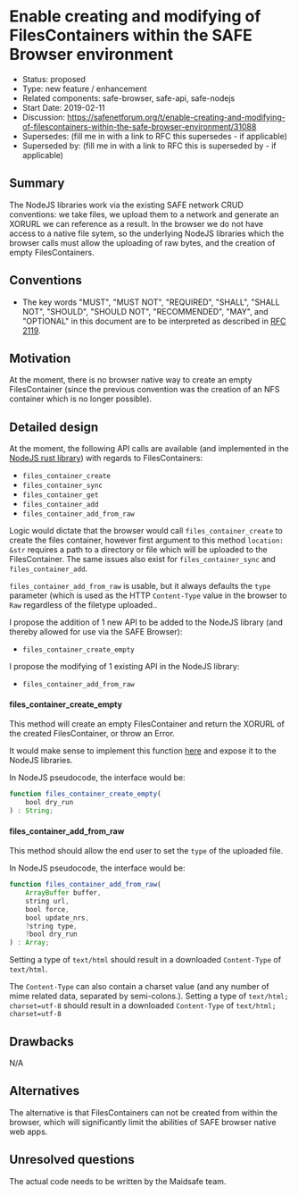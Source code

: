 # Enable creating and modifying of FilesContainers within the SAFE Browser environment

- Status: proposed
- Type: new feature / enhancement
- Related components: safe-browser, safe-api, safe-nodejs
- Start Date: 2019-02-11
- Discussion: https://safenetforum.org/t/enable-creating-and-modifying-of-filescontainers-within-the-safe-browser-environment/31088
- Supersedes: (fill me in with a link to RFC this supersedes - if applicable)
- Superseded by: (fill me in with a link to RFC this is superseded by - if applicable)

## Summary

The NodeJS libraries work via the existing SAFE network CRUD conventions: we take files, we upload them to a network and generate an XORURL we can reference as a result. In the browser we do not have access to a native file sytem, so the underlying NodeJS libraries which the browser calls must allow the uploading of raw bytes, and the creation of empty FilesContainers.

## Conventions
- The key words "MUST", "MUST NOT", "REQUIRED", "SHALL", "SHALL NOT", "SHOULD", "SHOULD NOT", "RECOMMENDED", "MAY", and "OPTIONAL" in this document are to be interpreted as described in [RFC 2119](http://tools.ietf.org/html/rfc2119).

## Motivation

At the moment, there is no browser native way to create an empty FilesContainer (since the previous convention was the creation of an NFS container which is no longer possible).

## Detailed design

At the moment, the following API calls are available (and implemented in the [NodeJS rust library](https://github.com/maidsafe/safe-nodejs/blob/master/native/src/lib.rs)) with regards to FilesContainers:

* `files_container_create`
* `files_container_sync`
* `files_container_get`
* `files_container_add`
* `files_container_add_from_raw`

Logic would dictate that the browser would call `files_container_create` to create the files container, however first argument to this method `location: &str` requires a path to a directory or file which will be uploaded to the FilesContainer. The same issues also exist for `files_container_sync` and `files_container_add`.

`files_container_add_from_raw` is usable, but it always defaults the `type` parameter (which is used as the HTTP `Content-Type` value in the browser to `Raw` regardless of the filetype uploaded..

I propose the addition of 1 new API to be added to the NodeJS library (and thereby allowed for use via the SAFE Browser):

* `files_container_create_empty`

I propose the modifying of 1 existing API in the NodeJS library:

* `files_container_add_from_raw`

#### files_container_create_empty

This method will create an empty FilesContainer and return the XORURL of the created FilesContainer, or throw an Error.

It would make sense to implement this function [here](https://github.com/maidsafe/safe-api/blob/81687e0a57161f2a7203c62b9897511618862242/safe-api/src/api/files.rs#L55) and expose it to the NodeJS libraries.

In NodeJS pseudocode, the interface would be:

```js
function files_container_create_empty(
    bool dry_run
) : String;
```

#### files_container_add_from_raw

This method should allow the end user to set the `type` of the uploaded file.

In NodeJS pseudocode, the interface would be:

```js
function files_container_add_from_raw(
    ArrayBuffer buffer,
    string url,
    bool force,
    bool update_nrs,
    ?string type,
    ?bool dry_run
) : Array;
```

Setting a type of `text/html` should result in a downloaded `Content-Type` of `text/html`.

The `Content-Type` can also contain a charset value (and any number of mime related data, separated by semi-colons.). Setting a type of `text/html; charset=utf-8` should result in a downloaded `Content-Type` of `text/html; charset=utf-8`

## Drawbacks

N/A

## Alternatives

The alternative is that FilesContainers can not be created from within the browser, which will significantly limit the abilities of SAFE browser native web apps.

## Unresolved questions

The actual code needs to be written by the Maidsafe team.
